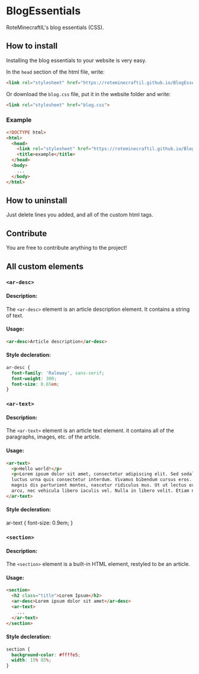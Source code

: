 # BlogEssentials
RoteMinecraftIL's blog essentials (CSS).
## How to install
Installing the blog essentials to your website is very easy.

In the `head` section of the html file, write:
``` html
<link rel="stylesheet" href="https://roteminecraftil.github.io/BlogEssentials/css/blog.css">
```
Or download the `blog.css` file, put it in the website folder and write:
``` html
<link rel="stylesheet" href="blog.css">
```

### Example
``` html
<!DOCTYPE html>
<html>
  <head>
    <link rel="stylesheet" href="https://roteminecraftil.github.io/BlogEssentials/css/blog.css">
    <title>example</title>
  </head>
  <body>
    ...
  </body>
</html>
```
## How to uninstall
Just delete lines you added, and all of the custom html tags.

## Contribute
You are free to contribute anything to the project!

## All custom elements
### `<ar-desc>`
#### Description:
The `<ar-desc>` element is an article description element. It contains a string of text.
#### Usage:
``` html
<ar-desc>Article description</ar-desc>
```
#### Style decleration:
``` css
ar-desc {
  font-family: 'Raleway', sans-serif;
  font-weight: 300;
  font-size: 0.65em;
}
```

### `<ar-text>`
#### Description:
The `<ar-text>` element is an article text element. it contains all of the paragraphs, images, etc. of the article.
#### Usage:
``` html
<ar-text>
  <p>Hello world!</p>
  <p>Lorem ipsum dolor sit amet, consectetur adipiscing elit. Sed sodales ligula quis sem ultrices, eu efficitur sapien commodo. Nunc
  luctus urna quis consectetur interdum. Vivamus bibendum cursus eros. Maecenas vel fermentum leo. Cum sociis natoque penatibus et
  magnis dis parturient montes, nascetur ridiculus mus. Ut ut lectus ornare, facilisis eros eget, suscipit odio. Mauris commodo sapien
  arcu, nec vehicula libero iaculis vel. Nulla in libero velit. Etiam non sollicitudin tortor.</p>
</ar-text>
```
#### Style decleration:
ar-text {
  font-size: 0.9em;
}

### `<section>`
#### Description:
The `<section>` element is a built-in HTML element, restyled to be an article.
#### Usage:
``` html
<section>
  <h2 class="title">Lorem Ipsum</h2>
  <ar-desc>Lorem ipsum dolor sit amet</ar-desc>
  <ar-text>
    ...
  </ar-text>
</section>
```
#### Style decleration:
``` css
section {
  background-color: #ffffe5;
  width: 15% 85%;
}
```
